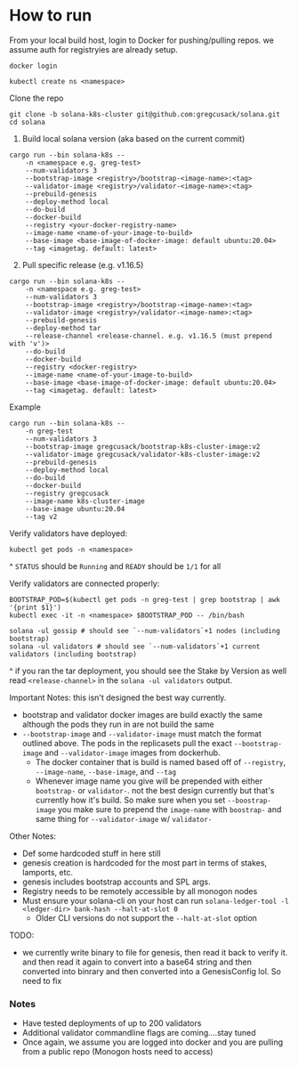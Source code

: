 # How to run
From your local build host, login to Docker for pushing/pulling repos. we assume auth for registryies are already setup.
```
docker login
```

```
kubectl create ns <namespace>
```

Clone the repo
```
git clone -b solana-k8s-cluster git@github.com:gregcusack/solana.git
cd solana
```

1) Build local solana version (aka based on the current commit)
```
cargo run --bin solana-k8s --
    -n <namespace e.g. greg-test>
    --num-validators 3
    --bootstrap-image <registry>/bootstrap-<image-name>:<tag>
    --validator-image <registry>/validator-<image-name>:<tag>
    --prebuild-genesis
    --deploy-method local
    --do-build
    --docker-build
    --registry <your-docker-registry-name>
    --image-name <name-of-your-image-to-build>
    --base-image <base-image-of-docker-image: default ubuntu:20.04>
    --tag <imagetag. default: latest>
```

2) Pull specific release (e.g. v1.16.5)
```
cargo run --bin solana-k8s --
    -n <namespace e.g. greg-test>
    --num-validators 3
    --bootstrap-image <registry>/bootstrap-<image-name>:<tag>
    --validator-image <registry>/validator-<image-name>:<tag>
    --prebuild-genesis
    --deploy-method tar
    --release-channel <release-channel. e.g. v1.16.5 (must prepend with 'v')>
    --do-build
    --docker-build
    --registry <docker-registry>
    --image-name <name-of-your-image-to-build>
    --base-image <base-image-of-docker-image: default ubuntu:20.04>
    --tag <imagetag. default: latest>
```

Example
```
cargo run --bin solana-k8s --
    -n greg-test
    --num-validators 3
    --bootstrap-image gregcusack/bootstrap-k8s-cluster-image:v2
    --validator-image gregcusack/validator-k8s-cluster-image:v2
    --prebuild-genesis
    --deploy-method local
    --do-build
    --docker-build
    --registry gregcusack
    --image-name k8s-cluster-image
    --base-image ubuntu:20.04
    --tag v2
```

Verify validators have deployed:
```
kubectl get pods -n <namespace>
```
^ `STATUS` should be `Running` and `READY` should be `1/1` for all

Verify validators are connected properly:
```
BOOTSTRAP_POD=$(kubectl get pods -n greg-test | grep bootstrap | awk '{print $1}')
kubectl exec -it -n <namespace> $BOOTSTRAP_POD -- /bin/bash

solana -ul gossip # should see `--num-validators`+1 nodes (including bootstrap)
solana -ul validators # should see `--num-validators`+1 current validators (including bootstrap)
```
^ if you ran the tar deployment, you should see the Stake by Version as well read `<release-channel>` in the `solana -ul validators` output.

Important Notes: this isn't designed the best way currently.
- bootstrap and validator docker images are build exactly the same although the pods they run in are not build the same
- `--bootstrap-image` and `--validator-image` must match the format outlined above. The pods in the replicasets pull the exact `--bootstrap-image` and `--validator-image` images from dockerhub.
    - The docker container that is build is named based off of `--registry`, `--image-name`, `--base-image`, and `--tag`
    - Whenever image name you give will be prepended with either `bootstrap-` or `validator-`. not the best design currently but that's currently how it's build.
    So make sure when you set `--boostrap-image` you make sure to prepend the `image-name` with `boostrap-` and same thing for `--validator-image` w/ `validator-`

Other Notes:
- Def some hardcoded stuff in here still
- genesis creation is hardcoded for the most part in terms of stakes, lamports, etc.
- genesis includes bootstrap accounts and SPL args.
- Registry needs to be remotely accessible by all monogon nodes
- Must ensure your solana-cli on your host can run `solana-ledger-tool -l <ledger-dir> bank-hash --halt-at-slot 0`
    - Older CLI versions do not support the `--halt-at-slot` option

TODO:
- we currently write binary to file for genesis, then read it back to verify it. and then read it again to convert into a base64 string and then converted into binrary and then converted into a GenesisConfig lol. So need to fix

### Notes
- Have tested deployments of up to 200 validators
- Additional validator commandline flags are coming....stay tuned
- Once again, we assume you are logged into docker and you are pulling from a public repo (Monogon hosts need to access)
